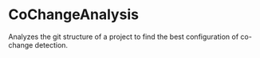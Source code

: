 # CoChangeAnalysis
Analyzes the git structure of a project to find the best configuration of co-change detection.
